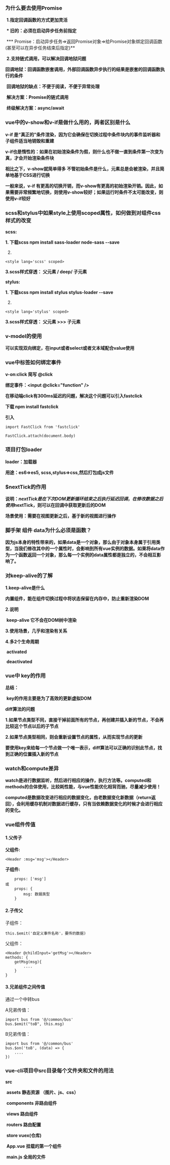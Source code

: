 ### 为什么要去使用Promise

​    **1.指定回调函数的方式更加灵活**

​        **\* 旧的：必须在启动异步任务前指定**

​		*** Promise：启动异步任务=>返回Promise对象=>给Promise对象绑定回调函数(甚至可以在异步任务结束后指定)** 



​    **2.支持链式调用，可以解决回调地狱问题**

​        **回调地狱：回调函数嵌套调用，外部回调函数异步执行的结果是嵌套的回调函数执行的条件**

​        **回调地狱的缺点：不便于阅读，不便于异常处理**

​        **解决方案：Promise的链式调用**

​        **终级解决方案：async/await**



### vue中的v-show和v-if是做什么用的，两者区别是什么  ###

**v-if 是“真正的”条件渲染，因为它会确保在切换过程中条件块内的事件监听器和子组件适当地销毁和重建**

**v-if也是惰性的：如果在初始渲染条件为假，则什么也不做一直到条件第一次变为真，才会开始渲染条件块**

**相比之下，v-show就简单得多 不管初始条件是什么，元素总是会被渲染，并且简单地基于CSS进行切换**

**一般来说，v-if 有更高的切换开销，而v-show有更高的初始渲染开销。因此，如果需要非常频繁地切换，则使用v-show较好；如果运行时条件不太可能改变，则使用v-if较好**

### scss和stylus中如果style上使用scoped属性，如何做到对组件css样式的改变

**scss:**

**1. 下载scss npm install sass-loader node-sass --save**

2.

```vue
<style lang='scss' scoped>
```

**3.scss样式穿透： 父元素   / deep/   子元素**



**stylus:**

**1. 下载scss npm install stylus stylus-loader --save**

2.

```vue
<style lang='stylus' scoped>
```

**3.scss样式穿透： 父元素  >>>  子元素**



### v-model的使用

**可以实现双向绑定，在input或者select或者文本域配合value使用**



### vue中标签如何绑定事件

**v-on:click 简写 @click**

**绑定事件：<input @click="function" />**

**在移动端click有300ms延迟的问题，解决这个问题可以引入fastclick**

**下载 npm install fastclick**

**引入** 

```vue
import FastClick from 'fastclick'

FastClick.attach(document.body)
```



### 项目打包loader

**loader：加载器**

**用途：es6=>es5, scss,stylus=>css,然后打包成js文件**



### $nextTick的作用

**说明：$nextTick 是在下次DOM更新循环结束之后执行延迟回调，在修改数据之后使用$nextTick，则可以在回调中获取更新后的DOM**

**场景使用：需要在视图更新之后，基于新的视图进行操作**



### 脚手架 组件 data为什么必须是函数？

**因为js本身的特性带来的，如果data是一个对象，那么由于对象本身属于引用类型，当我们修改其中的一个属性时，会影响到所有vue实例的数据。如果将data作为一个函数返回一个对象，那么每一个实例的data属性都是独立的，不会相互影响了。**



### 对keep-alive的了解

**1.keep-alive是什么**

​		**内置组件，能在组件切换过程中将状态保留在内存中，防止重新渲染DOM**

**2.说明**

​		**keep-alive 它不会在DOM树中渲染**

**3.使用场景，几乎和渲染有关系**

**4.多2个生命周期**

​		**activated**

​		**deactivated**



### vue中 key的作用

**总结：**

​		**key的作用主要是为了高效的更新虚拟DOM**

**diff算法的问题**

**1.如果节点类型不同，直接干掉前面所有的节点，再创建并插入新的节点，不会再比较这个节点以后的子节点**

**2.如果节点类型相同，则会重新设置节点的属性，从而实现节点的更新**

**要使用key来给每一个节点做一个唯一表示，diff算法可以正确的识别此节点，找到正确的位置插入新的节点**



### watch和compute差异

**watch是进行数据监听，然后进行相应的操作，执行方法等。computed和methods的合体使用，比较耗性能，与vue性能优化相背而驰，尽量减少使用！**

**computed是数据改变进行相应的数据变化，由老数据变化新数据（return返回），会利用缓存机制对数据进行缓存，只有当依赖数据变化的时候才会进行相应的变化。**





### vue组件传值

#### 1.父传子

**父组件:**

```vue
<Header :msg='msg'></Header>
```

**子组件:**

```vue
	props: ['msg']
或
	props: {
		msg: 数据类型
	}
```

#### 2.子传父

子组件：

```vue
this.$emit('自定义事件名称'，要传的数据)
```

父组件：

```vue
<Header @childInput='getMsg'></Header>
methods: {
	getMsg(msg){
		....
	}
}
```

#### 3.兄弟组件之间传值

通过一个中转bus

A兄弟传值：

```vue
import bus from '@/common/bus'
bus.$emit("toB", this.msg)
```

B兄弟传值：

```vue
import bus from '@/common/bus'
bus.$on('toB', (data) => {
	....
})
```



### vue-cli项目中src目录每个文件夹和文件的用法

**src** 

​	**assets                                静态资源 （图片、js、css）**

​	**components					非路由组件**

​	**views								 路由组件**

​	**routers							 路由配置**

​	**store								 vuex(仓库)**

​	**App.vue						   挂载的第一个组件**

​	**main.js							 全局的文件**





